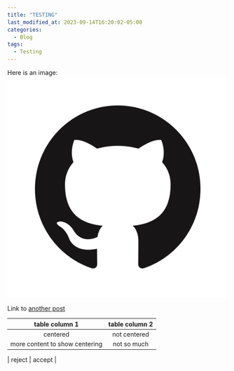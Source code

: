 ```yaml
---
title: "TESTING"
last_modified_at: 2023-09-14T16:20:02-05:00
categories:
  - Blog
tags:
  - Testing
---
```

Here is an image: ![logo](/assets/images/GitHub-Mark.png) 

Link to [another post](/_posts/2023-09-14-gis-science.md)

| table column 1 | table column 2 |
| :----------: | :-----: | 
| centered | not centered |
| more content to show centering | not so much |

| reject | accept |